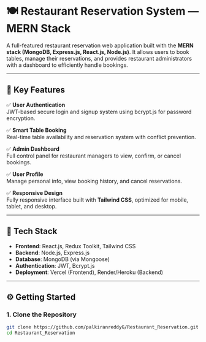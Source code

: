 # 🍽️ Restaurant Reservation System — MERN Stack

A full-featured restaurant reservation web application built with the **MERN stack (MongoDB, Express.js, React.js, Node.js)**. It allows users to book tables, manage their reservations, and provides restaurant administrators with a dashboard to efficiently handle bookings.

---

## 🚀 Key Features

✅ **User Authentication**  
JWT-based secure login and signup system using bcrypt.js for password encryption.

✅ **Smart Table Booking**  
Real-time table availability and reservation system with conflict prevention.

✅ **Admin Dashboard**  
Full control panel for restaurant managers to view, confirm, or cancel bookings.

✅ **User Profile**  
Manage personal info, view booking history, and cancel reservations.

✅ **Responsive Design**  
Fully responsive interface built with **Tailwind CSS**, optimized for mobile, tablet, and desktop.

---

## 🧰 Tech Stack

- **Frontend**: React.js, Redux Toolkit, Tailwind CSS  
- **Backend**: Node.js, Express.js  
- **Database**: MongoDB (via Mongoose)  
- **Authentication**: JWT, Bcrypt.js  
- **Deployment**: Vercel (Frontend), Render/Heroku (Backend)

---

## ⚙️ Getting Started

### 1. Clone the Repository

```bash
git clone https://github.com/palkiranreddyG/Restaurant_Reservation.git
cd Restaurant_Reservation
